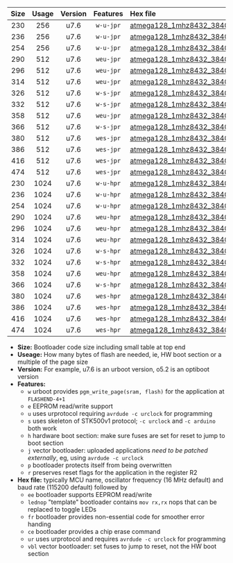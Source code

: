 |Size|Usage|Version|Features|Hex file|
|:-:|:-:|:-:|:-:|:--|
|230|256|u7.6|`w-u-jpr`|[atmega128_1mhz8432_38400bps_ur_vbl.hex](https://raw.githubusercontent.com/stefanrueger/urboot/main//atmega128_1mhz8432_38400bps_ur_vbl.hex)|
|236|256|u7.6|`w-u-jpr`|[atmega128_1mhz8432_38400bps_lednop_ur_vbl.hex](https://raw.githubusercontent.com/stefanrueger/urboot/main//atmega128_1mhz8432_38400bps_lednop_ur_vbl.hex)|
|254|256|u7.6|`w-u-jpr`|[atmega128_1mhz8432_38400bps_lednop_fr_ur_vbl.hex](https://raw.githubusercontent.com/stefanrueger/urboot/main//atmega128_1mhz8432_38400bps_lednop_fr_ur_vbl.hex)|
|290|512|u7.6|`weu-jpr`|[atmega128_1mhz8432_38400bps_ee_ur_vbl.hex](https://raw.githubusercontent.com/stefanrueger/urboot/main//atmega128_1mhz8432_38400bps_ee_ur_vbl.hex)|
|296|512|u7.6|`weu-jpr`|[atmega128_1mhz8432_38400bps_ee_lednop_ur_vbl.hex](https://raw.githubusercontent.com/stefanrueger/urboot/main//atmega128_1mhz8432_38400bps_ee_lednop_ur_vbl.hex)|
|314|512|u7.6|`weu-jpr`|[atmega128_1mhz8432_38400bps_ee_lednop_fr_ur_vbl.hex](https://raw.githubusercontent.com/stefanrueger/urboot/main//atmega128_1mhz8432_38400bps_ee_lednop_fr_ur_vbl.hex)|
|326|512|u7.6|`w-s-jpr`|[atmega128_1mhz8432_38400bps_vbl.hex](https://raw.githubusercontent.com/stefanrueger/urboot/main//atmega128_1mhz8432_38400bps_vbl.hex)|
|332|512|u7.6|`w-s-jpr`|[atmega128_1mhz8432_38400bps_lednop_vbl.hex](https://raw.githubusercontent.com/stefanrueger/urboot/main//atmega128_1mhz8432_38400bps_lednop_vbl.hex)|
|358|512|u7.6|`weu-jpr`|[atmega128_1mhz8432_38400bps_ee_lednop_fr_ce_ur_vbl.hex](https://raw.githubusercontent.com/stefanrueger/urboot/main//atmega128_1mhz8432_38400bps_ee_lednop_fr_ce_ur_vbl.hex)|
|366|512|u7.6|`w-s-jpr`|[atmega128_1mhz8432_38400bps_lednop_fr_vbl.hex](https://raw.githubusercontent.com/stefanrueger/urboot/main//atmega128_1mhz8432_38400bps_lednop_fr_vbl.hex)|
|380|512|u7.6|`wes-jpr`|[atmega128_1mhz8432_38400bps_ee_vbl.hex](https://raw.githubusercontent.com/stefanrueger/urboot/main//atmega128_1mhz8432_38400bps_ee_vbl.hex)|
|386|512|u7.6|`wes-jpr`|[atmega128_1mhz8432_38400bps_ee_lednop_vbl.hex](https://raw.githubusercontent.com/stefanrueger/urboot/main//atmega128_1mhz8432_38400bps_ee_lednop_vbl.hex)|
|416|512|u7.6|`wes-jpr`|[atmega128_1mhz8432_38400bps_ee_lednop_fr_vbl.hex](https://raw.githubusercontent.com/stefanrueger/urboot/main//atmega128_1mhz8432_38400bps_ee_lednop_fr_vbl.hex)|
|474|512|u7.6|`wes-jpr`|[atmega128_1mhz8432_38400bps_ee_lednop_fr_ce_vbl.hex](https://raw.githubusercontent.com/stefanrueger/urboot/main//atmega128_1mhz8432_38400bps_ee_lednop_fr_ce_vbl.hex)|
|230|1024|u7.6|`w-u-hpr`|[atmega128_1mhz8432_38400bps_ur.hex](https://raw.githubusercontent.com/stefanrueger/urboot/main//atmega128_1mhz8432_38400bps_ur.hex)|
|236|1024|u7.6|`w-u-hpr`|[atmega128_1mhz8432_38400bps_lednop_ur.hex](https://raw.githubusercontent.com/stefanrueger/urboot/main//atmega128_1mhz8432_38400bps_lednop_ur.hex)|
|254|1024|u7.6|`w-u-hpr`|[atmega128_1mhz8432_38400bps_lednop_fr_ur.hex](https://raw.githubusercontent.com/stefanrueger/urboot/main//atmega128_1mhz8432_38400bps_lednop_fr_ur.hex)|
|290|1024|u7.6|`weu-hpr`|[atmega128_1mhz8432_38400bps_ee_ur.hex](https://raw.githubusercontent.com/stefanrueger/urboot/main//atmega128_1mhz8432_38400bps_ee_ur.hex)|
|296|1024|u7.6|`weu-hpr`|[atmega128_1mhz8432_38400bps_ee_lednop_ur.hex](https://raw.githubusercontent.com/stefanrueger/urboot/main//atmega128_1mhz8432_38400bps_ee_lednop_ur.hex)|
|314|1024|u7.6|`weu-hpr`|[atmega128_1mhz8432_38400bps_ee_lednop_fr_ur.hex](https://raw.githubusercontent.com/stefanrueger/urboot/main//atmega128_1mhz8432_38400bps_ee_lednop_fr_ur.hex)|
|326|1024|u7.6|`w-s-hpr`|[atmega128_1mhz8432_38400bps.hex](https://raw.githubusercontent.com/stefanrueger/urboot/main//atmega128_1mhz8432_38400bps.hex)|
|332|1024|u7.6|`w-s-hpr`|[atmega128_1mhz8432_38400bps_lednop.hex](https://raw.githubusercontent.com/stefanrueger/urboot/main//atmega128_1mhz8432_38400bps_lednop.hex)|
|358|1024|u7.6|`weu-hpr`|[atmega128_1mhz8432_38400bps_ee_lednop_fr_ce_ur.hex](https://raw.githubusercontent.com/stefanrueger/urboot/main//atmega128_1mhz8432_38400bps_ee_lednop_fr_ce_ur.hex)|
|366|1024|u7.6|`w-s-hpr`|[atmega128_1mhz8432_38400bps_lednop_fr.hex](https://raw.githubusercontent.com/stefanrueger/urboot/main//atmega128_1mhz8432_38400bps_lednop_fr.hex)|
|380|1024|u7.6|`wes-hpr`|[atmega128_1mhz8432_38400bps_ee.hex](https://raw.githubusercontent.com/stefanrueger/urboot/main//atmega128_1mhz8432_38400bps_ee.hex)|
|386|1024|u7.6|`wes-hpr`|[atmega128_1mhz8432_38400bps_ee_lednop.hex](https://raw.githubusercontent.com/stefanrueger/urboot/main//atmega128_1mhz8432_38400bps_ee_lednop.hex)|
|416|1024|u7.6|`wes-hpr`|[atmega128_1mhz8432_38400bps_ee_lednop_fr.hex](https://raw.githubusercontent.com/stefanrueger/urboot/main//atmega128_1mhz8432_38400bps_ee_lednop_fr.hex)|
|474|1024|u7.6|`wes-hpr`|[atmega128_1mhz8432_38400bps_ee_lednop_fr_ce.hex](https://raw.githubusercontent.com/stefanrueger/urboot/main//atmega128_1mhz8432_38400bps_ee_lednop_fr_ce.hex)|

- **Size:** Bootloader code size including small table at top end
- **Useage:** How many bytes of flash are needed, ie, HW boot section or a multiple of the page size
- **Version:** For example, u7.6 is an urboot version, o5.2 is an optiboot version
- **Features:**
  + `w` urboot provides `pgm_write_page(sram, flash)` for the application at `FLASHEND-4+1`
  + `e` EEPROM read/write support
  + `u` uses urprotocol requiring `avrdude -c urclock` for programming
  + `s` uses skeleton of STK500v1 protocol; `-c urclock` and `-c arduino` both work
  + `h` hardware boot section: make sure fuses are set for reset to jump to boot section
  + `j` vector bootloader: uploaded applications *need to be patched externally*, eg, using `avrdude -c urclock`
  + `p` bootloader protects itself from being overwritten
  + `r` preserves reset flags for the application in the register R2
- **Hex file:** typically MCU name, oscillator frequency (16 MHz default) and baud rate (115200 default) followed by
  + `ee` bootloader supports EEPROM read/write
  + `lednop` "template" bootloader contains `mov rx,rx` nops that can be replaced to toggle LEDs
  + `fr` bootloader provides non-essential code for smoother error handing
  + `ce` bootloader provides a chip erase command
  + `ur` uses urprotocol and requires `avrdude -c urclock` for programming
  + `vbl` vector bootloader: set fuses to jump to reset, not the HW boot section
